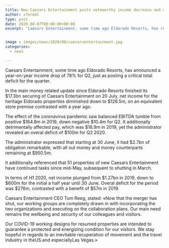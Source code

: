 ```yaml
---
title: New Caesars Entertainment posts noteworthy income decrease and overal deficit for Q2
author: xforeal 
type: post
date: 2020-08-07T00:00:00+00:00
excerpt: 'Caesars Entertainment, some time ago Eldorado Resorts, has revealed a year-on-year income drop of 78&amp;percnt; for Q2, just as posting a noteworthy total deficit for the quarter '


image : images/news/2020/08/caesarsentertainment.jpg
categories:
  - news

---
```

Caesars Entertainment, some time ago Eldorado Resorts, has announced a year-on-year income drop of 78&percnt; for Q2, just as posting a critical total deficit for the quarter. 

In the main money related update since Eldorado Resorts finished its $17.3bn securing of Caesars Entertainment on 20 July, net income for the heritage Eldorado properties diminished down to $126.5m, on an equivalent store premise contrasted with a year ago. 

The effect of the coronavirus pandemic saw balanced EBITDA tumble from positive $164.8m in 2019, down negative $10.4m for Q2. It additionally detrimentally affected pay, which was $18.9m in 2019, yet the administrator revealed an overal deficit of $100m for Q2 2020. 

The administrator expressed that starting at 30 June, it had $2.7bn of obligation remarkable, with all out money and money counterparts remaining at $950.5m. 

It additionally referenced that 51 properties of new Caesars Entertainment have continued tasks since mid-May, subsequent to shutting in March. 

In terms of H1 2020, net income plunged from $1.27bn in 2019, down to $600m for the initial a half year until 30 June. Overal deficit for the period was $276m, contrasted with a benefit of $57m in 2019. 

Caesars Entertainment CEO Tom Reeg, stated: &#171;Now that the merger has shut, our working groups are completely drawn in with incorporating the two organizations and executing on the collaboration plans. Our main need remains the wellbeing and security of our colleagues and visitors. 

Our COVID-19 working designs for resumed properties are intended to guarantee a protected and energizing condition for our visitors. We stay hopeful in regards to an inevitable recuperation of movement and the travel industry in theUS.and especiallyLas Vegas.&#187;